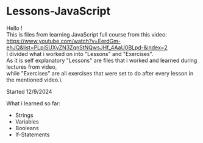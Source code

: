 # Lessons-JavaScript

Hello !\
This is files from learning JavaScript full course from this video: https://www.youtube.com/watch?v=EerdGm-ehJQ&list=PLpiSUXyZN3ZqnStNQwsJHf_4AaU0BLpd-&index=2 \
I divided what i worked on into "Lessons" and "Exercises".\
As it is self explanatory "Lessons" are files that i worked and learned during lectures from video,\
while "Exercises" are all exercises that were set to do after every lesson in the mentioned video.\

Started 12/9/2024

What i learned so far:

- Strings
- Variables
- Booleans
- If-Statements
